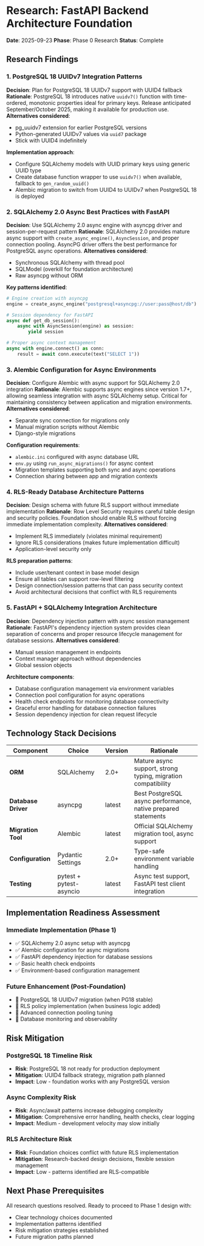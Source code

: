 # Research: FastAPI Backend Architecture Foundation

**Date**: 2025-09-23
**Phase**: Phase 0 Research
**Status**: Complete

## Research Findings

### 1. PostgreSQL 18 UUIDv7 Integration Patterns

**Decision**: Plan for PostgreSQL 18 UUIDv7 support with UUID4 fallback
**Rationale**: PostgreSQL 18 introduces native `uuidv7()` function with time-ordered, monotonic properties ideal for primary keys. Release anticipated September/October 2025, making it available for production use.
**Alternatives considered**:
- pg_uuidv7 extension for earlier PostgreSQL versions
- Python-generated UUIDv7 values via `uuid7` package
- Stick with UUID4 indefinitely

**Implementation approach**:
- Configure SQLAlchemy models with UUID primary keys using generic UUID type
- Create database function wrapper to use `uuidv7()` when available, fallback to `gen_random_uuid()`
- Alembic migration to switch from UUID4 to UUIDv7 when PostgreSQL 18 is deployed

### 2. SQLAlchemy 2.0 Async Best Practices with FastAPI

**Decision**: Use SQLAlchemy 2.0 async engine with asyncpg driver and session-per-request pattern
**Rationale**: SQLAlchemy 2.0 provides mature async support with `create_async_engine()`, `AsyncSession`, and proper connection pooling. AsyncPG driver offers the best performance for PostgreSQL async operations.
**Alternatives considered**:
- Synchronous SQLAlchemy with thread pool
- SQLModel (overkill for foundation architecture)
- Raw asyncpg without ORM

**Key patterns identified**:
```python
# Engine creation with asyncpg
engine = create_async_engine("postgresql+asyncpg://user:pass@host/db")

# Session dependency for FastAPI
async def get_db_session():
    async with AsyncSession(engine) as session:
        yield session

# Proper async context management
async with engine.connect() as conn:
    result = await conn.execute(text("SELECT 1"))
```

### 3. Alembic Configuration for Async Environments

**Decision**: Configure Alembic with async support for SQLAlchemy 2.0 integration
**Rationale**: Alembic supports async engines since version 1.7+, allowing seamless integration with async SQLAlchemy setup. Critical for maintaining consistency between application and migration environments.
**Alternatives considered**:
- Separate sync connection for migrations only
- Manual migration scripts without Alembic
- Django-style migrations

**Configuration requirements**:
- `alembic.ini` configured with async database URL
- `env.py` using `run_async_migrations()` for async context
- Migration templates supporting both sync and async operations
- Connection sharing between app and migration contexts

### 4. RLS-Ready Database Architecture Patterns

**Decision**: Design schema with future RLS support without immediate implementation
**Rationale**: Row Level Security requires careful table design and security policies. Foundation should enable RLS without forcing immediate implementation complexity.
**Alternatives considered**:
- Implement RLS immediately (violates minimal requirement)
- Ignore RLS considerations (makes future implementation difficult)
- Application-level security only

**RLS preparation patterns**:
- Include user/tenant context in base model design
- Ensure all tables can support row-level filtering
- Design connection/session patterns that can pass security context
- Avoid architectural decisions that conflict with RLS requirements

### 5. FastAPI + SQLAlchemy Integration Architecture

**Decision**: Dependency injection pattern with async session management
**Rationale**: FastAPI's dependency injection system provides clean separation of concerns and proper resource lifecycle management for database sessions.
**Alternatives considered**:
- Manual session management in endpoints
- Context manager approach without dependencies
- Global session objects

**Architecture components**:
- Database configuration management via environment variables
- Connection pool configuration for async operations
- Health check endpoints for monitoring database connectivity
- Graceful error handling for database connection failures
- Session dependency injection for clean request lifecycle

## Technology Stack Decisions

| Component | Choice | Version | Rationale |
|-----------|---------|---------|-----------|
| **ORM** | SQLAlchemy | 2.0+ | Mature async support, strong typing, migration compatibility |
| **Database Driver** | asyncpg | latest | Best PostgreSQL async performance, native prepared statements |
| **Migration Tool** | Alembic | latest | Official SQLAlchemy migration tool, async support |
| **Configuration** | Pydantic Settings | 2.0+ | Type-safe environment variable handling |
| **Testing** | pytest + pytest-asyncio | latest | Async test support, FastAPI test client integration |

## Implementation Readiness Assessment

### Immediate Implementation (Phase 1)
- ✅ SQLAlchemy 2.0 async setup with asyncpg
- ✅ Alembic configuration for async migrations
- ✅ FastAPI dependency injection for database sessions
- ✅ Basic health check endpoints
- ✅ Environment-based configuration management

### Future Enhancement (Post-Foundation)
- 🔄 PostgreSQL 18 UUIDv7 migration (when PG18 stable)
- 🔄 RLS policy implementation (when business logic added)
- 🔄 Advanced connection pooling tuning
- 🔄 Database monitoring and observability

## Risk Mitigation

### PostgreSQL 18 Timeline Risk
- **Risk**: PostgreSQL 18 not ready for production deployment
- **Mitigation**: UUID4 fallback strategy, migration path planned
- **Impact**: Low - foundation works with any PostgreSQL version

### Async Complexity Risk
- **Risk**: Async/await patterns increase debugging complexity
- **Mitigation**: Comprehensive error handling, health checks, clear logging
- **Impact**: Medium - development velocity may slow initially

### RLS Architecture Risk
- **Risk**: Foundation choices conflict with future RLS implementation
- **Mitigation**: Research-backed design decisions, flexible session management
- **Impact**: Low - patterns identified are RLS-compatible

## Next Phase Prerequisites

All research questions resolved. Ready to proceed to Phase 1 design with:
- Clear technology choices documented
- Implementation patterns identified
- Risk mitigation strategies established
- Future migration paths planned